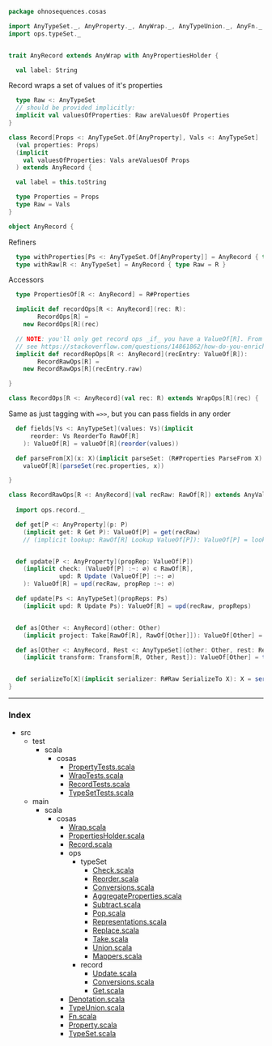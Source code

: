 
```scala
package ohnosequences.cosas

import AnyTypeSet._, AnyProperty._, AnyWrap._, AnyTypeUnion._, AnyFn._
import ops.typeSet._


trait AnyRecord extends AnyWrap with AnyPropertiesHolder {

  val label: String
```

Record wraps a set of values of it's properties

```scala
  type Raw <: AnyTypeSet
  // should be provided implicitly:
  implicit val valuesOfProperties: Raw areValuesOf Properties
}

class Record[Props <: AnyTypeSet.Of[AnyProperty], Vals <: AnyTypeSet]
  (val properties: Props)
  (implicit 
    val valuesOfProperties: Vals areValuesOf Props
  ) extends AnyRecord {

  val label = this.toString

  type Properties = Props
  type Raw = Vals
}

object AnyRecord {
```

Refiners

```scala
  type withProperties[Ps <: AnyTypeSet.Of[AnyProperty]] = AnyRecord { type Properties = Ps }
  type withRaw[R <: AnyTypeSet] = AnyRecord { type Raw = R }
```

Accessors

```scala
  type PropertiesOf[R <: AnyRecord] = R#Properties

  implicit def recordOps[R <: AnyRecord](rec: R): 
        RecordOps[R] = 
    new RecordOps[R](rec)

  // NOTE: you'll only get record ops _if_ you have a ValueOf[R]. From that point, you don't need the wrapper at all, just use `recEntry.raw`. This lets you make RecordRawOps a value class itself!
  // see https://stackoverflow.com/questions/14861862/how-do-you-enrich-value-classes-without-overhead/
  implicit def recordRepOps[R <: AnyRecord](recEntry: ValueOf[R]): 
        RecordRawOps[R] = 
    new RecordRawOps[R](recEntry.raw)

}

class RecordOps[R <: AnyRecord](val rec: R) extends WrapOps[R](rec) {
```

Same as just tagging with `=>>`, but you can pass fields in any order

```scala
  def fields[Vs <: AnyTypeSet](values: Vs)(implicit
      reorder: Vs ReorderTo RawOf[R]
    ): ValueOf[R] = valueOf[R](reorder(values))

  def parseFrom[X](x: X)(implicit parseSet: (R#Properties ParseFrom X) { type Out = R#Raw }): ValueOf[R] = 
    valueOf[R](parseSet(rec.properties, x))

}

class RecordRawOps[R <: AnyRecord](val recRaw: RawOf[R]) extends AnyVal {
  
  import ops.record._

  def get[P <: AnyProperty](p: P)
    (implicit get: R Get P): ValueOf[P] = get(recRaw)
    // (implicit lookup: RawOf[R] Lookup ValueOf[P]): ValueOf[P] = lookup(recRaw.raw)


  def update[P <: AnyProperty](propRep: ValueOf[P])
    (implicit check: (ValueOf[P] :~: ∅) ⊂ RawOf[R], 
              upd: R Update (ValueOf[P] :~: ∅)
    ): ValueOf[R] = upd(recRaw, propRep :~: ∅)

  def update[Ps <: AnyTypeSet](propReps: Ps)
    (implicit upd: R Update Ps): ValueOf[R] = upd(recRaw, propReps)


  def as[Other <: AnyRecord](other: Other)
    (implicit project: Take[RawOf[R], RawOf[Other]]): ValueOf[Other] = valueOf[Other](project(recRaw))

  def as[Other <: AnyRecord, Rest <: AnyTypeSet](other: Other, rest: Rest)
    (implicit transform: Transform[R, Other, Rest]): ValueOf[Other] = transform(recRaw, other, rest)


  def serializeTo[X](implicit serializer: R#Raw SerializeTo X): X = serializer(recRaw)
}

```


------

### Index

+ src
  + test
    + scala
      + cosas
        + [PropertyTests.scala][test/scala/cosas/PropertyTests.scala]
        + [WrapTests.scala][test/scala/cosas/WrapTests.scala]
        + [RecordTests.scala][test/scala/cosas/RecordTests.scala]
        + [TypeSetTests.scala][test/scala/cosas/TypeSetTests.scala]
  + main
    + scala
      + cosas
        + [Wrap.scala][main/scala/cosas/Wrap.scala]
        + [PropertiesHolder.scala][main/scala/cosas/PropertiesHolder.scala]
        + [Record.scala][main/scala/cosas/Record.scala]
        + ops
          + typeSet
            + [Check.scala][main/scala/cosas/ops/typeSet/Check.scala]
            + [Reorder.scala][main/scala/cosas/ops/typeSet/Reorder.scala]
            + [Conversions.scala][main/scala/cosas/ops/typeSet/Conversions.scala]
            + [AggregateProperties.scala][main/scala/cosas/ops/typeSet/AggregateProperties.scala]
            + [Subtract.scala][main/scala/cosas/ops/typeSet/Subtract.scala]
            + [Pop.scala][main/scala/cosas/ops/typeSet/Pop.scala]
            + [Representations.scala][main/scala/cosas/ops/typeSet/Representations.scala]
            + [Replace.scala][main/scala/cosas/ops/typeSet/Replace.scala]
            + [Take.scala][main/scala/cosas/ops/typeSet/Take.scala]
            + [Union.scala][main/scala/cosas/ops/typeSet/Union.scala]
            + [Mappers.scala][main/scala/cosas/ops/typeSet/Mappers.scala]
          + record
            + [Update.scala][main/scala/cosas/ops/record/Update.scala]
            + [Conversions.scala][main/scala/cosas/ops/record/Conversions.scala]
            + [Get.scala][main/scala/cosas/ops/record/Get.scala]
        + [Denotation.scala][main/scala/cosas/Denotation.scala]
        + [TypeUnion.scala][main/scala/cosas/TypeUnion.scala]
        + [Fn.scala][main/scala/cosas/Fn.scala]
        + [Property.scala][main/scala/cosas/Property.scala]
        + [TypeSet.scala][main/scala/cosas/TypeSet.scala]

[test/scala/cosas/PropertyTests.scala]: ../../../test/scala/cosas/PropertyTests.scala.md
[test/scala/cosas/WrapTests.scala]: ../../../test/scala/cosas/WrapTests.scala.md
[test/scala/cosas/RecordTests.scala]: ../../../test/scala/cosas/RecordTests.scala.md
[test/scala/cosas/TypeSetTests.scala]: ../../../test/scala/cosas/TypeSetTests.scala.md
[main/scala/cosas/Wrap.scala]: Wrap.scala.md
[main/scala/cosas/PropertiesHolder.scala]: PropertiesHolder.scala.md
[main/scala/cosas/Record.scala]: Record.scala.md
[main/scala/cosas/ops/typeSet/Check.scala]: ops/typeSet/Check.scala.md
[main/scala/cosas/ops/typeSet/Reorder.scala]: ops/typeSet/Reorder.scala.md
[main/scala/cosas/ops/typeSet/Conversions.scala]: ops/typeSet/Conversions.scala.md
[main/scala/cosas/ops/typeSet/AggregateProperties.scala]: ops/typeSet/AggregateProperties.scala.md
[main/scala/cosas/ops/typeSet/Subtract.scala]: ops/typeSet/Subtract.scala.md
[main/scala/cosas/ops/typeSet/Pop.scala]: ops/typeSet/Pop.scala.md
[main/scala/cosas/ops/typeSet/Representations.scala]: ops/typeSet/Representations.scala.md
[main/scala/cosas/ops/typeSet/Replace.scala]: ops/typeSet/Replace.scala.md
[main/scala/cosas/ops/typeSet/Take.scala]: ops/typeSet/Take.scala.md
[main/scala/cosas/ops/typeSet/Union.scala]: ops/typeSet/Union.scala.md
[main/scala/cosas/ops/typeSet/Mappers.scala]: ops/typeSet/Mappers.scala.md
[main/scala/cosas/ops/record/Update.scala]: ops/record/Update.scala.md
[main/scala/cosas/ops/record/Conversions.scala]: ops/record/Conversions.scala.md
[main/scala/cosas/ops/record/Get.scala]: ops/record/Get.scala.md
[main/scala/cosas/Denotation.scala]: Denotation.scala.md
[main/scala/cosas/TypeUnion.scala]: TypeUnion.scala.md
[main/scala/cosas/Fn.scala]: Fn.scala.md
[main/scala/cosas/Property.scala]: Property.scala.md
[main/scala/cosas/TypeSet.scala]: TypeSet.scala.md